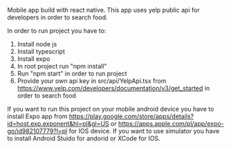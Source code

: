 Mobile app build with react native. This app uses yelp public api for developers in order to search food. 

In order to run project you have to:
1. Install node js
2. Install typescript
3. Install expo
4. In root project run "npm install"
5. Run "npm start" in order to run project
6. Provide your own api key in src/api/YelpApi.tsx from https://www.yelp.com/developers/documentation/v3/get_started in order to search food

If you want to run this project on your mobile android device you have to install Expo app from https://play.google.com/store/apps/details?id=host.exp.exponent&hl=pl&gl=US or https://apps.apple.com/pl/app/expo-go/id982107779?l=pl for IOS device. If you want to use simulator you have to install Android Stuido for andorid or XCode for IOS.
